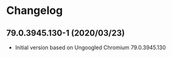 # Changelog

## 79.0.3945.130-1 (2020/03/23)

* Initial version based on Ungoogled Chromium 79.0.3945.130

